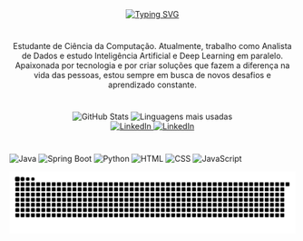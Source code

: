 <div align="center">
  <a href="https://git.io/typing-svg">
   <img src="https://readme-typing-svg.demolab.com?font=Pixelify+Sans&pause=1000&color=A8E6A3&size=23&width=435&lines=Ol%C3%A1!+Seja+bem-vindo(a)+ao+meu+GitHub!" alt="Typing SVG">
  </a>
</div> 

#

<p align="center">Estudante de Ciência da Computação. Atualmente, trabalho como Analista de Dados e estudo Inteligência Artificial e Deep Learning em paralelo. Apaixonada por tecnologia e por criar soluções que fazem a diferença na vida das pessoas, estou sempre em busca de novos desafios e aprendizado constante.

  #

<div style="text-align: center;" align="center">
  <img 
    alt="GitHub Stats" 
    height="170"
    src="https://github-readme-stats.vercel.app/api?username=ValleskaVS&show_icons=true&include_all_commits=true&locale=pt-br&bg_color=203a24&title_color=a8e6a3&text_color=c6f3c5&icon_color=a8e6a3&border_color=2e5938" 
  />
  <img 
    alt="Linguagens mais usadas" 
    height="170" 
    src="https://github-readme-stats.vercel.app/api/top-langs/?username=ValleskaVS&layout=compact&custom_title=Tecnologias&langs_count=9&bg_color=203a24&title_color=a8e6a3&text_color=c6f3c5&icon_color=a8e6a3&border_color=2e5938" 
  />
</div>

<div style="text-align: center;" align="center">
  <a href="https://www.linkedin.com/in/valleskasouza-dev" target="_blank">
    <img 
      src="https://img.shields.io/badge/Linkedin-2e5938?style=for-the-badge&logo=linkedin&color=203a24" 
      alt="LinkedIn" 
      style="height: 30px;" 
    />
  </a>

  <a href="" target="_blank">
    <img 
      src="https://img.shields.io/badge/instagram-203a24?style=for-the-badge&logo=instagram" 
      alt="LinkedIn" 
      style="height: 30px;" 
    />
  </a>
</div>

#

<p align="left">
  <img src="https://cdn.jsdelivr.net/gh/devicons/devicon/icons/java/java-original.svg" height="40" alt="Java"/>
  <img src="https://cdn.jsdelivr.net/gh/devicons/devicon/icons/spring/spring-original.svg" height="40" alt="Spring Boot"/>
  <img src="https://cdn.jsdelivr.net/gh/devicons/devicon/icons/python/python-original.svg" height="40" alt="Python"/>
  <img src="https://cdn.jsdelivr.net/gh/devicons/devicon/icons/html5/html5-original.svg" height="40" alt="HTML"/>
  <img src="https://cdn.jsdelivr.net/gh/devicons/devicon/icons/css3/css3-original.svg" height="40" alt="CSS"/>
  <img src="https://cdn.jsdelivr.net/gh/devicons/devicon/icons/javascript/javascript-original.svg" height="40" alt="JavaScript"/>
          
</p>

<picture align="center" >
  <source media="(prefers-color-scheme: dark)" srcset="https://raw.githubusercontent.com/ValleskaVS/ValleskaVS/output/github-contribution-grid-snake-dark.svg">
  <source media="(prefers-color-scheme: light)" srcset="https://raw.githubusercontent.com/ValleskaVS/ValleskaVS/output/github-contribution-grid-snake-dark.svg">
  <img align="center" alt="github contribution grid snake animation" src="https://raw.githubusercontent.com/ValleskaVS/ValleskaVS/output/github-contribution-grid-snake.svg">
</picture>
          



